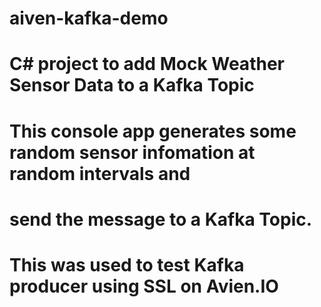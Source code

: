 # aiven-kafka-demo
#
#  C# project to add Mock Weather Sensor Data to a Kafka Topic
#
#  This console app generates some random sensor infomation at random intervals and 
#  send the message to a Kafka Topic.  
#
#  This was used to test Kafka producer using SSL on Avien.IO
#
#


